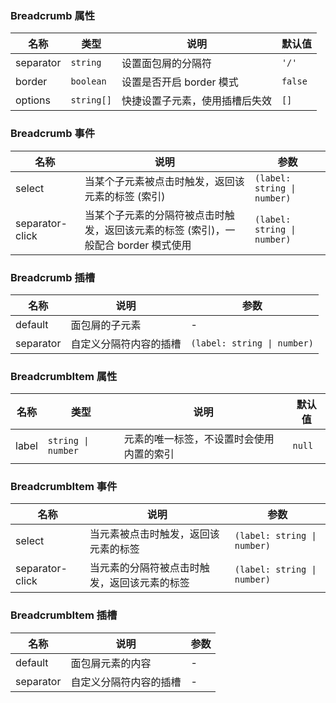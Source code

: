 ### Breadcrumb 属性

| 名称      | 类型    | 说明                     | 默认值 |
| --------- | ------- | ------------------------ | ------ |
| separator | `string`  | 设置面包屑的分隔符       | `'/'`    |
| border    | `boolean` | 设置是否开启 border 模式 | `false`  |
| options | `string[]` | 快捷设置子元素，使用插槽后失效 | `[]` |

### Breadcrumb 事件

| 名称               | 说明                                                                                | 参数  |
| ------------------ | ----------------------------------------------------------------------------------- | ----- |
| select          | 当某个子元素被点击时触发，返回该元素的标签 (索引)                                   | `(label: string \| number)` |
| separator-click | 当某个子元素的分隔符被点击时触发，返回该元素的标签 (索引)，一般配合 border 模式使用 | `(label: string \| number)` |

### Breadcrumb 插槽

| 名称      | 说明                   | 参数  |
| --------- | ---------------------- | --- |
| default   | 面包屑的子元素         | - |
| separator | 自定义分隔符内容的插槽 | `(label: string \| number)` |

### BreadcrumbItem 属性

| 名称  | 类型             | 说明                                     | 默认值 |
| ----- | ---------------- | ---------------------------------------- | ------ |
| label | `string \| number` | 元素的唯一标签，不设置时会使用内置的索引 | `null`   |

### BreadcrumbItem 事件

| 名称               | 说明                                         | 参数  |
| ------------------ | -------------------------------------------- | ----- |
| select          | 当元素被点击时触发，返回该元素的标签         | `(label: string \| number)` |
| separator-click | 当元素的分隔符被点击时触发，返回该元素的标签 | `(label: string \| number)` |

### BreadcrumbItem 插槽

| 名称      | 说明                   | 参数  |
| --------- | ---------------------- | --- |
| default   | 面包屑元素的内容         | - |
| separator | 自定义分隔符内容的插槽 | - |
